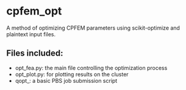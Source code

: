 # cpfem_opt
A method of optimizing CPFEM parameters using scikit-optimize and plaintext input files.

## Files included:
- opt_fea.py: the main file controlling the optimization process
- opt_plot.py: for plotting results on the cluster
- qopt_: a basic PBS job submission script

